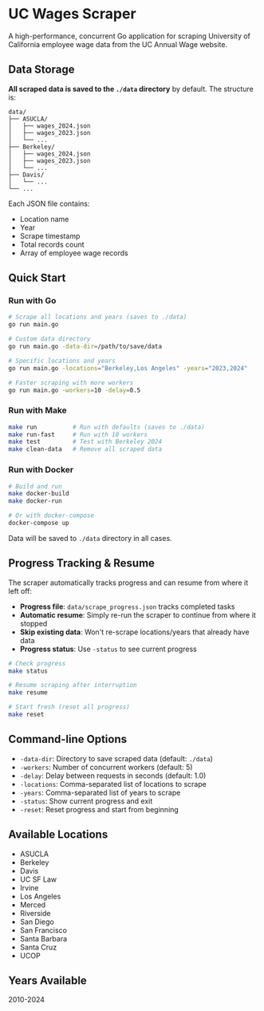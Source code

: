 # UC Wages Scraper

A high-performance, concurrent Go application for scraping University of California employee wage data from the UC Annual Wage website.

## Data Storage

**All scraped data is saved to the `./data` directory** by default. The structure is:

```
data/
├── ASUCLA/
│   ├── wages_2024.json
│   ├── wages_2023.json
│   └── ...
├── Berkeley/
│   ├── wages_2024.json
│   ├── wages_2023.json
│   └── ...
├── Davis/
│   └── ...
└── ...
```

Each JSON file contains:
- Location name
- Year
- Scrape timestamp
- Total records count
- Array of employee wage records

## Quick Start

### Run with Go
```bash
# Scrape all locations and years (saves to ./data)
go run main.go

# Custom data directory
go run main.go -data-dir=/path/to/save/data

# Specific locations and years
go run main.go -locations="Berkeley,Los Angeles" -years="2023,2024"

# Faster scraping with more workers
go run main.go -workers=10 -delay=0.5
```

### Run with Make
```bash
make run          # Run with defaults (saves to ./data)
make run-fast     # Run with 10 workers
make test         # Test with Berkeley 2024
make clean-data   # Remove all scraped data
```

### Run with Docker
```bash
# Build and run
make docker-build
make docker-run

# Or with docker-compose
docker-compose up
```

Data will be saved to `./data` directory in all cases.

## Progress Tracking & Resume

The scraper automatically tracks progress and can resume from where it left off:

- **Progress file**: `data/scrape_progress.json` tracks completed tasks
- **Automatic resume**: Simply re-run the scraper to continue from where it stopped
- **Skip existing data**: Won't re-scrape locations/years that already have data
- **Progress status**: Use `-status` to see current progress

```bash
# Check progress
make status

# Resume scraping after interruption
make resume

# Start fresh (reset all progress)
make reset
```

## Command-line Options

- `-data-dir`: Directory to save scraped data (default: `./data`)
- `-workers`: Number of concurrent workers (default: 5)
- `-delay`: Delay between requests in seconds (default: 1.0)
- `-locations`: Comma-separated list of locations to scrape
- `-years`: Comma-separated list of years to scrape
- `-status`: Show current progress and exit
- `-reset`: Reset progress and start from beginning

## Available Locations

- ASUCLA
- Berkeley
- Davis
- UC SF Law
- Irvine
- Los Angeles
- Merced
- Riverside
- San Diego
- San Francisco
- Santa Barbara
- Santa Cruz
- UCOP

## Years Available

2010-2024